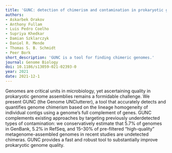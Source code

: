 ```yaml
---
title: 'GUNC: detection of chimerism and contamination in prokaryotic genomes'
authors:
- Askarbek Orakov
- Anthony Fullam
- Luis Pedro Coelho
- Supriya Khedkar
- Damian Szklarczyk
- Daniel R. Mende
- Thomas S. B. Schmidt
- Peer Bork
short_description: 'GUNC is a tool for finding chimeric genomes.'
journal: Genome Biology
doi: 10.1186/s13059-021-02393-0
year: 2021
date: 2021-12-1
---
```

Genomes are critical units in microbiology, yet ascertaining quality in
prokaryotic genome assemblies remains a formidable challenge. We present GUNC
(the Genome UNClutterer), a tool that accurately detects and quantifies genome
chimerism based on the lineage homogeneity of individual contigs using a
genome’s full complement of genes. GUNC complements existing approaches by
targeting previously underdetected types of contamination: we conservatively
estimate that 5.7% of genomes in GenBank, 5.2% in RefSeq, and 15–30% of
pre-filtered “high-quality” metagenome-assembled genomes in recent studies are
undetected chimeras. GUNC provides a fast and robust tool to substantially
improve prokaryotic genome quality.

